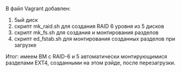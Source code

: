 В файл Vagrant добавлен:
1. 5ый диск
2.  скрипт mk_raid.sh для создания RAID 6 уровня из 5 дисков
3.  скрипт mk_fs.sh для создания и монтирования разделов
4.  скрипт ed_fstab.sh для монтирования созданных разделов при загрузке

Итог: имеем ВМ с RAID-6 и 5 автоматически монтирующимися разделами EXT4, созданными на этом рэйде, после перезагрузки.
